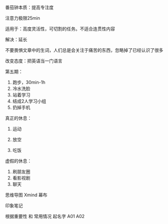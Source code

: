 番茄钟本质：提高专注度

注意力极限25min

适用于：高度灵活性，可切割的任务。不适合连贯性内容

解决：延长



不要畏惧文章中的生词，人们总是会关注于痛苦的东西，忽略掉了已经认识了很多

改变态度：把英语当一门语言



第五期：

1. 跑步，30min-1h
2. 冷水洗脸
3. 站着学习
4. 结成2人学习小组
5. 扔掉手机



真正的休息：

1. 运动

2. 放空

3. 吃饭

虚假的休息：

1. 刷朋友圈
2. 看影视剧
3. 聊天


思维导图 Xmind 幕布



印象笔记

根据重要性 和 常用情况 起名字 A01 A02